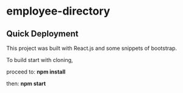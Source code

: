 # employee-directory

## Quick Deployment

This project was built with React.js and some snippets of bootstrap. 

To build start with cloning,

proceed to:
**npm install** 

then:
**npm start**
